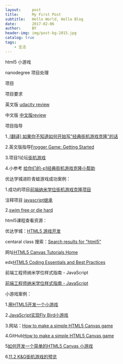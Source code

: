 ```yaml
---
layout:     post                   
title:      My First Post              
subtitle:   Hello World, Hello Blog
date:       2017-02-06            
author:     BY                     
header-img: img/post-bg-2015.jpg   
catalog: true                      
tags:                               
    - 生活
---
```


html5 小游戏


nanodegree 项目处理

项目

项目要求

英文版 [udacity review](https://review.udacity.com/#!/rubrics/15/view)

中文版 [中文版review](https://review.udacity.com/#!/rubrics/499/view)

项目指导

1.[ [翻译] 如果你不知道如何开始写”经典街机游戏克隆”的话](http://discussions.youdaxue.com/t/topic/32577)

2.英文版指导[Frogger Game: Getting Started](https://docs.google.com/document/d/1v01aScPjSWCCWQLIpFqvg3-vXLH2e8_SZQKC8jNO0Dc/pub?embedded=true)

3.项目1论坛[街机游戏](https://discussions.youdaxue.com/c/nd001-classic-arcade-game-clone)

4.小参考 [给你们的-p1经典街机游戏克隆小帮助](http://discussions.youdaxue.com/t/p1/43723)

优达学城进阶青蛙游戏成功案例：

1.成功的项目[前端纳米学位街机游戏克隆项目](https://github.com/luocooldong/Arcade-Game-Clone_P5)

注释项目
[javascript继承](http://www.cnblogs.com/starof/p/6517858.html)



2.[swim free or die hard](https://sunnymui.github.io/frontend-nanodegree-arcade-game/?from=singlemessage)

html5课程查看资源：

优达学城：[HTML5 游戏开发 ](https://cn.udacity.com/course/html5-game-development--cs255)

centaral class 搜索：[Search results for "html5"](https://www.class-central.com/search?q=html5)

网址[HTML5 Canvas Tutorials Home](http://www.html5canvastutorials.com/)

edx[HTML5 Coding Essentials and Best Practices](https://courses.edx.org/courses/course-v1:W3Cx+HTML5.1x+1T2017/course/)

前端工程师纳米学位样式指南 - JavaScript

[前端工程师纳米学位样式指南 - JavaScript](https://github.com/udacity/frontend-nanodegree-styleguide-zh/blob/master/%E5%89%8D%E7%AB%AF%E5%B7%A5%E7%A8%8B%E5%B8%88%E7%BA%B3%E7%B1%B3%E5%AD%A6%E4%BD%8D%E6%A0%B7%E5%BC%8F%E6%8C%87%E5%8D%97%20-%20JavaScript.md)

小游戏案例：

1.[用HTML5开发一个小游戏](https://segmentfault.com/a/1190000002987169)

2.[JavaScript实现Fly Bird小游戏](http://www.jianshu.com/p/45d994d04a25)

3.网站：[How to make a simple HTML5 Canvas game](http://www.lostdecadegames.com/how-to-make-a-simple-html5-canvas-game/)

4.GitHub[How to make a simple HTML5 Canvas game](https://github.com/lostdecade/simple_canvas_game)

5[如何开发一个简单的HTML5 Canvas 小游戏
](http://www.cnblogs.com/Wayou/p/how-to-make-a-simple-html5-canvas-game.html)

6.[11.2 K&G街机游戏的预览](http://book.51cto.com/art/200907/138631.htm)

